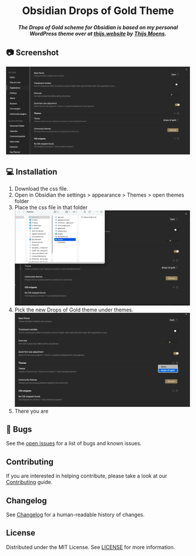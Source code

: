 <h1 align="center">Obsidian Drops of Gold Theme</h1>
<h5 align="center">The Drops of Gold scheme for Obsidian is based on my personal WordPress theme over at <a href="https://thijs.website" traget="_blank">thijs.website</a> by <a href="https://github.com/thijswillemmoens">Thijs Moens</a>.</h5>

## 📷 Screenshot

<p align="center">
  <img src="images/preview.png" alt="Preview">
</p>

## :computer: Installation

1. Download the css file.
2. Open in Obsidian the settings > appearance > Themes > open themes folder
3. Place the css file in that folder
   <img src="images/install-on-computer.png" alt="Install on your computer">
4. Pick the new Drops of Gold theme under themes.
   <img src="images/select-theme.png" alt="Select the Drops of Gold theme">
5. There you are

## 🐛 Bugs

See the [open issues](https://github.com/thijswillemmoens/drops-of-gold-theme-obsidian/issues) for a list of bugs and known issues.

## Contributing

If you are interested in helping contribute, please take a look at our [Contributing](CONTRIBUTING.md) guide.

## Changelog

See [Changelog](CHANGELOG.md) for a human-readable history of changes.

## License

Distributed under the MIT License. See [LICENSE](LICENSE) for more information.
